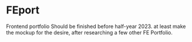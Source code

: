 # FEport
Frontend portfolio
Should be finished before half-year 2023. at least make the mockup for the desire, after researching a few other FE Portfolio.
